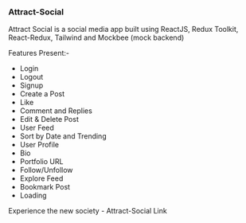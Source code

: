### Attract-Social ###
Attract Social is a social media app built using ReactJS, Redux Toolkit, React-Redux, Tailwind and Mockbee (mock backend)

Features Present:-
- Login
- Logout
- Signup
- Create a Post
- Like
- Comment and Replies
- Edit & Delete Post
- User Feed
- Sort by Date and Trending
- User Profile
- Bio
- Portfolio URL
- Follow/Unfollow
- Explore Feed
- Bookmark Post
- Loading

Experience the new society - Attract-Social Link
